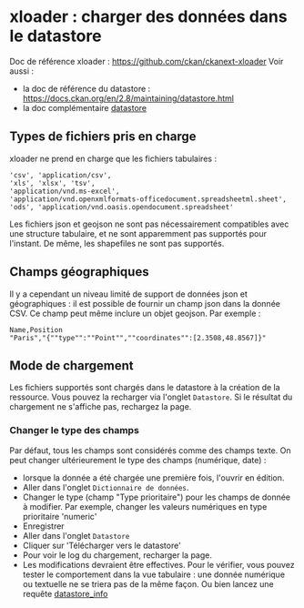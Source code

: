 # xloader : charger des données dans le datastore

Doc de référence xloader : https://github.com/ckan/ckanext-xloader
Voir aussi : 
 * la doc de référence du datastore : https://docs.ckan.org/en/2.8/maintaining/datastore.html
 * la doc complémentaire [datastore](datastore.md)

## Types de fichiers pris en charge
xloader ne prend en charge que les fichiers tabulaires :   

    'csv', 'application/csv',
    'xls', 'xlsx', 'tsv',
    'application/vnd.ms-excel',
    'application/vnd.openxmlformats-officedocument.spreadsheetml.sheet',
    'ods', 'application/vnd.oasis.opendocument.spreadsheet'
    
 Les fichiers json et geojson ne sont pas nécessairement compatibles avec une structure tabulaire, et ne sont 
 apparemment pas supportés pour l'instant.
 De même, les shapefiles ne sont pas supportés.
 
 ## Champs géographiques
 
 Il y a cependant un niveau limité de support de données json et géographiques : il est possible de fournir un champ 
 json dans la donnée CSV.
Ce champ peut même inclure un objet geojson. Par exemple : 
```csv
Name,Position
"Paris","{""type"":""Point"",""coordinates"":[2.3508,48.8567]}"
```

## Mode de chargement
Les fichiers supportés sont chargés dans le datastore à la création de la ressource. Vous pouvez la recharger via 
l'onglet `Datastore`. Si le résultat du chargement ne s'affiche pas, rechargez la page.

### Changer le type des champs 
Par défaut, tous les champs sont considérés comme des champs texte. On peut changer ultérieurement le type des champs 
(numérique, date) : 
 * lorsque la donnée a été chargée une première fois, l'ouvrir en édition. 
 * Aller dans l'onglet `Dictionnaire de données`.
 * Changer le type (champ "Type prioritaire") pour les champs de donnée à modifier. Par exemple, changer les valeurs 
 numériques en type prioritaire 'numeric'
 * Enregistrer
 * Aller dans l'onglet `Datastore`
 * Cliquer sur 'Télécharger vers le datastore'
 * Pour voir le log du chargement, recharger la page.
 * Les modifications devraient être effectives. Pour le vérifier, vous pouvez tester le comportement dans la vue 
 tabulaire : une donnée numérique ou textuelle ne se triera pas de la même façon. Ou bien lancez une requête 
 [datastore_info](datastore/datastore_info.md)
